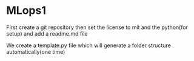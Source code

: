 # MLops1

First create a git repository then set the license to mit and the python(for setup) and add a readme.md file

We create a template.py file which will generate a folder structure automatically(one time)